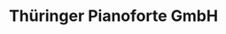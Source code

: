 ---
title: "Thüringer Pianoforte GmbH"
url: /eisenberg/thueringer-pianoforte-gmbh/
shop: Instrumente
---